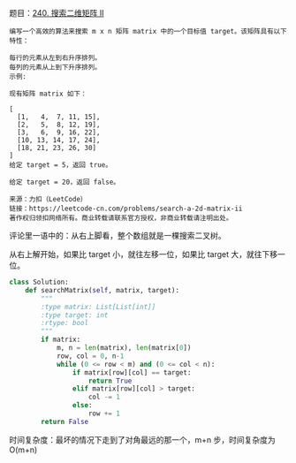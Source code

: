 题目：[240. 搜索二维矩阵 II](https://leetcode-cn.com/problems/search-a-2d-matrix-ii/)

```
编写一个高效的算法来搜索 m x n 矩阵 matrix 中的一个目标值 target。该矩阵具有以下特性：

每行的元素从左到右升序排列。
每列的元素从上到下升序排列。
示例:

现有矩阵 matrix 如下：

[
  [1,   4,  7, 11, 15],
  [2,   5,  8, 12, 19],
  [3,   6,  9, 16, 22],
  [10, 13, 14, 17, 24],
  [18, 21, 23, 26, 30]
]
给定 target = 5，返回 true。

给定 target = 20，返回 false。

来源：力扣（LeetCode）
链接：https://leetcode-cn.com/problems/search-a-2d-matrix-ii
著作权归领扣网络所有。商业转载请联系官方授权，非商业转载请注明出处。
```

评论里一语中的：从右上脚看，整个数组就是一棵搜索二叉树。

从右上解开始，如果比 target 小，就往左移一位，如果比 target 大，就往下移一位。

```py
class Solution:
    def searchMatrix(self, matrix, target):
        """
        :type matrix: List[List[int]]
        :type target: int
        :rtype: bool
        """
        if matrix:
            m, n = len(matrix), len(matrix[0])
            row, col = 0, n-1
            while (0 <= row < m) and (0 <= col < n):
                if matrix[row][col] == target:
                    return True
                elif matrix[row][col] > target:
                    col -= 1
                else:
                    row += 1
        return False
```

时间复杂度：最坏的情况下走到了对角最远的那一个，m+n 步，时间复杂度为 O(m+n)
